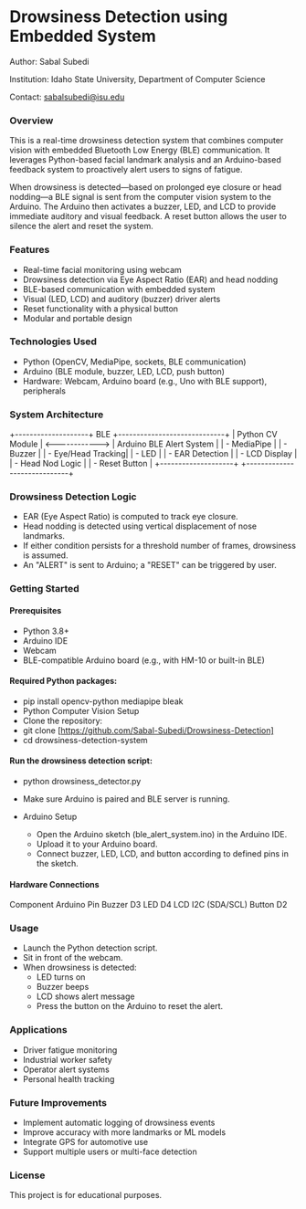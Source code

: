 # Drowsiness Detection using Embedded System
Author: Sabal Subedi

Institution: Idaho State University, Department of Computer Science

Contact: sabalsubedi@isu.edu

### Overview
This is a real-time drowsiness detection system that combines computer vision with embedded Bluetooth Low Energy (BLE) communication. It leverages Python-based facial landmark analysis and an Arduino-based feedback system to proactively alert users to signs of fatigue.

When drowsiness is detected—based on prolonged eye closure or head nodding—a BLE signal is sent from the computer vision system to the Arduino. The Arduino then activates a buzzer, LED, and LCD to provide immediate auditory and visual feedback. A reset button allows the user to silence the alert and reset the system.

### Features
- Real-time facial monitoring using webcam
- Drowsiness detection via Eye Aspect Ratio (EAR) and head nodding
- BLE-based communication with embedded system
- Visual (LED, LCD) and auditory (buzzer) driver alerts
- Reset functionality with a physical button
- Modular and portable design

### Technologies Used
- Python (OpenCV, MediaPipe, sockets, BLE communication)
- Arduino (BLE module, buzzer, LED, LCD, push button)
- Hardware: Webcam, Arduino board (e.g., Uno with BLE support), peripherals

### System Architecture
+--------------------+      BLE       +-----------------------------+
|  Python CV Module  | <------------> | Arduino BLE Alert System    |
| - MediaPipe        |                | - Buzzer                    |
| - Eye/Head Tracking|                | - LED                       |
| - EAR Detection    |                | - LCD Display               |
| - Head Nod Logic   |                | - Reset Button              |
+--------------------+                +-----------------------------+

### Drowsiness Detection Logic
- EAR (Eye Aspect Ratio) is computed to track eye closure.
- Head nodding is detected using vertical displacement of nose landmarks.
- If either condition persists for a threshold number of frames, drowsiness is assumed.
- An "ALERT" is sent to Arduino; a "RESET" can be triggered by user.

### Getting Started
#### Prerequisites
- Python 3.8+
- Arduino IDE
- Webcam
- BLE-compatible Arduino board (e.g., with HM-10 or built-in BLE)

#### Required Python packages:
- pip install opencv-python mediapipe bleak
- Python Computer Vision Setup
- Clone the repository:
- git clone [https://github.com/Sabal-Subedi/Drowsiness-Detection]
- cd drowsiness-detection-system

#### Run the drowsiness detection script:
- python drowsiness_detector.py
- Make sure Arduino is paired and BLE server is running.

- Arduino Setup
    - Open the Arduino sketch (ble_alert_system.ino) in the Arduino IDE.
    - Upload it to your Arduino board.
    - Connect buzzer, LED, LCD, and button according to defined pins in the sketch.

#### Hardware Connections
Component	Arduino Pin
Buzzer	    D3
LED	        D4
LCD	        I2C (SDA/SCL)
Button	    D2

### Usage
- Launch the Python detection script.
- Sit in front of the webcam.
- When drowsiness is detected:
    - LED turns on
    - Buzzer beeps
    - LCD shows alert message
    - Press the button on the Arduino to reset the alert.

### Applications
- Driver fatigue monitoring
- Industrial worker safety
- Operator alert systems
- Personal health tracking

### Future Improvements
- Implement automatic logging of drowsiness events
- Improve accuracy with more landmarks or ML models
- Integrate GPS for automotive use
- Support multiple users or multi-face detection

### License
This project is for educational purposes.
